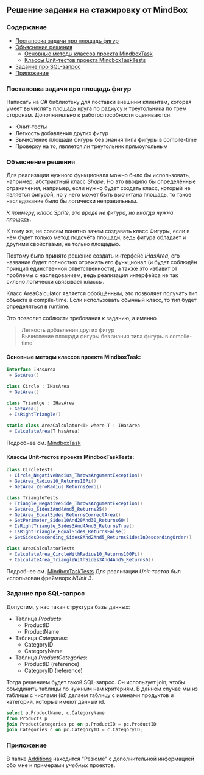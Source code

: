 
## Решение задания на стажировку от MindBox

### Содержание
- [Постановка задачи про площадь фигур](#постановка-задачи-про-площадь-фигур )
- [Объяснение решения](#объяснение-решения)
    - [Основные методы классов проекта MindboxTask](#основные-методы-классов-проекта-MindboxTask)
    - [Классы Unit-тестов проекта MindboxTaskTests](#классы-Unit-тестов-проекта-MindboxTaskTests)
- [Задание про SQL-запрос](#задание-про-SQL-запрос)
- [Приложение](#приложение)

### Постановка задачи про площадь фигур

Написать на C# библиотеку для поставки внешним клиентам, которая умеет вычислять площадь круга по радиусу и треугольника по трем сторонам. Дополнительно к работоспособности оцениваются:
- Юнит-тесты
- Легкость добавления других фигур
- Вычисление площади фигуры без знания типа фигуры в compile-time
- Проверку на то, является ли треугольник прямоугольным

### Объяснение решения

Для реализации нужного функционала можно было бы использовать, например, абстрактный класс *Shape*. Но это вводило бы определённые ограничения, например, если нужно будет создать класс, который не является фигурой, но у него может быть высчитана площадь, то такое наследование было бы логически неправильным.

*К примеру, класс Sprite, это вроде не фигура, но иногда нужна площадь.*

К тому же, не совсем понятно зачем создавать класс Фигуры, если в нём будет только метод подсчёта площади, ведь фигура обладает и другими свойствами, не только площадью.

Поэтому было принято решение создать интерфейс *IHasArea*, его название будет полностью отражать его функционал (и будет соблюдён принцип единственной ответственности), а также это избавит от проблемы с наследованием, ведь реализация интерфейса не так сильно логически связывает классы.

Класс AreaCalculator является обобщённым, это позволяет получать тип объекта в compile-time. Если использовать обычный класс, то тип будет определяться в runtime.

Это позволит соблюсти требования к заданию, а именно
> Легкость добавления других фигур  
> Вычисление площади фигуры без знания типа фигуры в compile-time

#### Основные методы классов проекта MindboxTask:
```csharp  
interface IHasArea  
 + GetArea()  

class Circle : IHasArea  
 + GetArea()  

class Trianlge : IHasArea  
 + GetArea()
 + IsRightTriangle()
  
static class AreaCalculator<T> where T : IHasArea  
 + CalculateArea(T hasArea)  
```  
Подробнее см. [MindboxTask](MindboxTask/)

#### Классы Unit-тестов проекта MindboxTaskTests:
```csharp  
class CircleTests  
 + Circle_NegativeRadius_ThrowsArgumentException() 
 + GetArea_Radius10_Returns10Pi() 
 + GetArea_ZeroRadius_ReturnsZero()  

class TriangleTests  
 + Triangle_NegativeSide_ThrowsArgumentException()
 + GetArea_Sides3And4And5_Returns25()
 + GetArea_EqualSides_ReturnsCorrectArea()
 + GetPerimeter_Sides10And20And30_Returns60()
 + IsRightTriangle_Sides3And4And5_ReturnsTrue()
 + IsRightTriangle_EqualSides_ReturnsFalse()
 + GetSidesDescending_Sides8And2And5_ReturnsSidesInDescendingOrder()  

class AreaCalculatorTests  
 + CalculateArea_CircleWithRadius10_Returns100Pi()
 + CalculateArea_TriangleWithSides3And4And5_Returns6()  
```  
Подробнее см. [MindboxTaskTests](MindboxTaskTests/)
Для реализации *Unit-тестов* был использован фреймворк *NUnit 3*.

### Задание про SQL-запрос
Допустим, у нас такая структура базы данных:
- Таблица *Products*:
    - ProductID
    - ProductName
- Таблица *Categories*:
    - CategoryID
    - CategoryName
- Таблица *ProductCategories*:
    - ProductID (reference)
    - CategoryID (reference)

Тогда решением будет такой SQL-запрос. Он использует join, чтобы объединить таблицы по нужным нам критериям. В данном случае мы из таблицы с числами (id) делаем таблицу с именами продуктов и категорий, которые имеют данный id.
```sql
select p.ProductName, c.CategoryName
from Products p
join ProductCategories pc on p.ProductID = pc.ProductID
join Categories c on pc.CategoryID = c.CategoryID;
```

### Приложение
В папке [Additions](Additions/) находится "Резюме" с дополнительной информацией обо мне и примерами *учебных* проектов.
